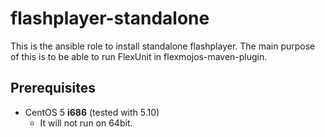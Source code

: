 flashplayer-standalone
======================

This is the ansible role to install standalone flashplayer.
The main purpose of this is to be able to run FlexUnit in flexmojos-maven-plugin.

Prerequisites
-------------

- CentOS 5 **i686** (tested with 5.10)
  - It will not run on 64bit.

